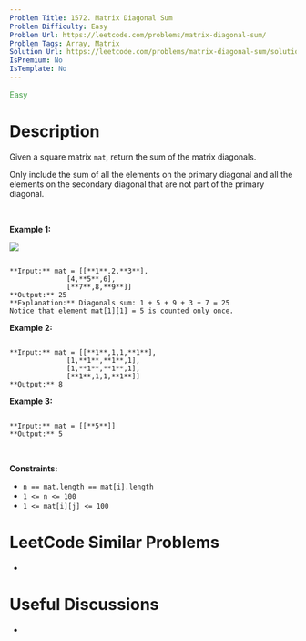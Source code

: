 ```yaml
---
Problem Title: 1572. Matrix Diagonal Sum
Problem Difficulty: Easy
Problem Url: https://leetcode.com/problems/matrix-diagonal-sum/
Problem Tags: Array, Matrix
Solution Url: https://leetcode.com/problems/matrix-diagonal-sum/solution/
IsPremium: No
IsTemplate: No
---
```


<span style="color: rgb(67, 160, 71);">Easy</span>

# Description

Given a square matrix `mat`, return the sum of the matrix diagonals.


Only include the sum of all the elements on the primary diagonal and all the elements on the secondary diagonal that are not part of the primary diagonal.


 


**Example 1:**


![](https://assets.leetcode.com/uploads/2020/08/14/sample_1911.png)

```

**Input:** mat = [[**1**,2,**3**],
              [4,**5**,6],
              [**7**,8,**9**]]
**Output:** 25
**Explanation:** Diagonals sum: 1 + 5 + 9 + 3 + 7 = 25
Notice that element mat[1][1] = 5 is counted only once.

```

**Example 2:**



```

**Input:** mat = [[**1**,1,1,**1**],
              [1,**1**,**1**,1],
              [1,**1**,**1**,1],
              [**1**,1,1,**1**]]
**Output:** 8

```

**Example 3:**



```

**Input:** mat = [[**5**]]
**Output:** 5

```

 


**Constraints:**


* `n == mat.length == mat[i].length`
* `1 <= n <= 100`
* `1 <= mat[i][j] <= 100`




# LeetCode Similar Problems

- []()

# Useful Discussions

- []()
